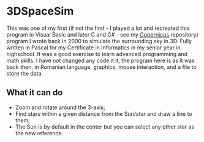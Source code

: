 # 3DSpaceSim
This was one of my first (if not the first - I played a lot and recreated this program in Visual Basic and later C and C# - see my [Copernicus](https://github.com/marcfrincu/copernicus) repository) program I wrote back in 2000 to simulate the surrounding sky in 3D. Fully written in Pascal for my Certificate in Informatics in my senior year in highschool. It was a good exercise to learn advanced programming and math skills.
I have not changed any code it it, the program here is as it was back then, in Romanian language, graphics, mouse interaction, and a file to store the data.

## What it can do

- Zoom and rotate around the 3-axis;
- Find stars within a given distance from the Sun/star and draw a line to them;
- The Sun is by default in the center but you can select any other star as the new reference.
